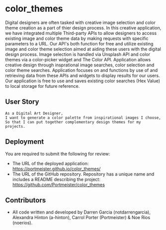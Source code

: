 # color_themes

Digital designers are often tasked with creative image selection and color theme creation as a part of thier design process. In this creative application, we have integrated multiple Third-party APIs to allow designers to access existing image and color theme data by making requests with specific parameters to a URL. Our API's both function for free and utilize existing image and color theme selection aimed at aiding these users with the digital design process. Image selection is handled via Unsplash API and color themes via a color-picker widget and The Color API. Application allows creative design through insprational image searches, color selection and color theme searches. Application focuses on and functions by use of and retrieving data from these APIs and widgets to display results for our users. Our application is free to use and saves existing color searches (Hex Value) to local storage for future reference.

## User Story

```
As a Digital Art Designer,
I want to generate a color palette from inspirational images I choose,
So that I can put together complementary design themes for my projects.
```

## Deployment
You are required to submit the following for review:
- The URL of the deployed application: https://portmeister.github.io/color_themes/
- The URL of the GitHub repository. Repository has a unique name and includes a README describing the project: https://github.com/Portmeister/color_themes

## Contributors
- All code written and developed by Darren Garcia (notdarrengarcia), Alexandra Hinton (a-hinton), Carrol Porter (Portmeister) & Noe Rios (noerios).